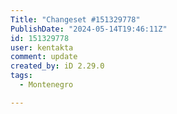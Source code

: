 ```yaml
---
Title: "Changeset #151329778"
PublishDate: "2024-05-14T19:46:11Z"
id: 151329778
user: kentakta
comment: update
created_by: iD 2.29.0
tags:
  - Montenegro

---
```

